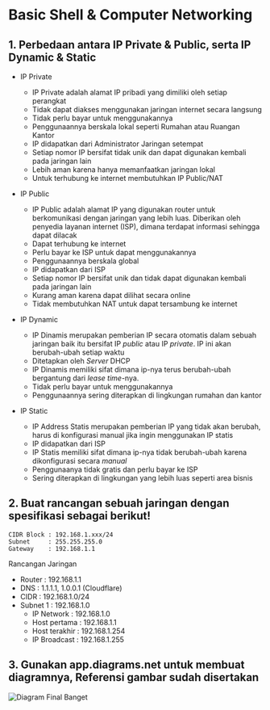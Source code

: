 # Basic Shell & Computer Networking

## 1. Perbedaan antara IP Private & Public, serta IP Dynamic & Static
 * IP Private
   * IP Private adalah alamat IP pribadi yang dimiliki oleh setiap perangkat
   * Tidak dapat diakses menggunakan jaringan internet secara langsung
   * Tidak perlu bayar untuk menggunakannya
   * Penggunaannya berskala lokal seperti Rumahan atau Ruangan Kantor
   * IP didapatkan dari Administrator Jaringan setempat
   * Setiap nomor IP bersifat tidak unik dan dapat digunakan kembali pada jaringan lain
   * Lebih aman karena hanya memanfaatkan jaringan lokal
   * Untuk terhubung ke internet membutuhkan IP Public/NAT
  
  * IP Public
    * IP Public adalah alamat IP yang digunakan router untuk berkomunikasi dengan jaringan yang lebih luas. Diberikan oleh penyedia layanan internet (ISP), dimana terdapat informasi sehingga dapat dilacak
    * Dapat terhubung ke internet
    * Perlu bayar ke ISP untuk dapat menggunakannya
    * Penggunaannya berskala global
    * IP didapatkan dari ISP
    * Setiap nomor IP bersifat unik dan tidak dapat digunakan kembali pada jaringan lain
    * Kurang aman karena dapat dilihat secara online
    * Tidak membutuhkan NAT untuk dapat tersambung ke internet
   
  * IP Dynamic
    * IP Dinamis merupakan pemberian IP secara otomatis dalam sebuah jaringan baik itu bersifat IP *public* atau IP *private*. IP ini akan berubah-ubah setiap waktu
    * Ditetapkan oleh *Server* DHCP
    * IP Dinamis memiliki sifat dimana ip-nya terus berubah-ubah bergantung dari *lease time*-nya.
    * Tidak perlu bayar untuk menggunakannya
    * Penggunaannya sering diterapkan di lingkungan rumahan dan kantor
 
  * IP Static
    * IP Address Statis merupakan pemberian IP yang tidak akan berubah, harus di konfigurasi manual jika ingin menggunakan IP statis
    * IP didapatkan dari ISP
    * IP Statis memiliki sifat dimana ip-nya tidak berubah-ubah karena dikonfigurasi secara *manual*
    * Penggunaanya tidak gratis dan perlu bayar ke ISP
    * Sering diterapkan di lingkungan yang lebih luas seperti area bisnis
   
## 2. Buat rancangan sebuah jaringan dengan spesifikasi sebagai berikut!  
```ip
CIDR Block : 192.168.1.xxx/24
Subnet     : 255.255.255.0
Gateway    : 192.168.1.1
```

Rancangan Jaringan
* Router              : 192.168.1.1
* DNS                 : 1.1.1.1, 1.0.0.1 (Cloudflare)
* CIDR                : 192.168.1.0/24
* Subnet 1            : 192.168.1.0
  * IP Network        : 192.168.1.0
  * Host pertama      : 192.168.1.1
  * Host terakhir     : 192.168.1.254
  * IP Broadcast      : 192.168.1.255

 
## 3. Gunakan app.diagrams.net untuk membuat diagramnya, Referensi gambar sudah disertakan
![Diagram Final Banget](https://github.com/calvinnr/devops18-dumbways-calvinnovryanrahaditya/assets/101310300/e81bb7ae-5a3c-494d-80c9-4aa518496d40)






